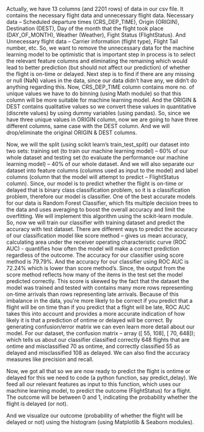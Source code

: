 Actually, we have 13 columns (and 2201 rows) of data in our csv file. It contains the necessary flight data and unnecessary flight data. Necessary data – Scheduled departure times (CRS_DEP_TIME), Origin (ORIGIN), Destination (DEST), Day of the month that the flight took place (DAY_OF_MONTH), Weather (Weather), Fight Status (FlightStatus). And Unnecessary flight data – Carrier information (flight type), Flight Tail number, etc. So, we want to remove the unnecessary data for the machine learning model to be optimistic that is important step in process is to select the relevant feature columns and eliminating the remaining which would lead to better prediction (but should not affect our prediction) of whether the flight is on-time or delayed. Next step is to find if there are any missing or null (NaN) values in the data, since our data didn’t have any, we didn’t do anything regarding this. Now, CRS_DEP_TIME column contains more no. of unique values we have to do binning (using Math module) so that this column will be more suitable for machine learning model. And the ORIGIN & DEST contains qualitative values so we convert these values in quantitative (discrete values) by using dummy variables (using pandas). So, since we have three unique values in ORIGIN column, now we are going to have three different columns, same case with the DEST column. And we will drop/eliminate the original ORIGIN & DEST columns.

Now, we will the split (using scikit learn’s train_test_spilt) our dataset into two sets: training set (to train our machine learning model) – 60% of our whole dataset and testing set (to evaluate the performance our machine learning model) – 40% of our whole dataset. And we will also separate our dataset into feature columns (columns used as input to the model) and label columns (column that the model will attempt to predict – FlightStatus column). Since, our model is to predict whether the flight is on-time or delayed that is binary class classification problem, so it is a classification problem, therefore our model is classifier. One of the best accurate models for our data is Random Forest Classifier, which fits multiple decision trees to the data and uses averaging to boost the overall accuracy and limit the overfitting. We will implement this algorithm using the scikit-learn module. So, now we will train our classifier with training dataset and predict the accuracy with test dataset. There are different ways to predict the accuracy of our classification model like score method – gives us mean accuracy, calculating area under the receiver operating characteristic curve (ROC AUC) - quantifies how often the model will make a correct prediction regardless of the outcome. The accuracy for our classifier using score method is 79.79%. And the accuracy for our classifier using ROC AUC is 72.24% which is lower than score method’s. Since, the output from the score method reflects how many of the items in the test set the model predicted correctly. This score is skewed by the fact that the dataset the model was trained and tested with contains many more rows representing on-time arrivals than rows representing late arrivals. Because of this imbalance in the data, you're more likely to be correct if you predict that a flight will be on time than if you predict that a flight will be late, ROC AUC takes this into account and provides a more accurate indication of how likely it is that a prediction of ontime or delayed will be correct. By generating confusion/error matrix we can even learn more detail about our model. For our dataset, the confusion matrix – array ([ 55, 108], [ 70, 648]); which tells us about our classifier classified correctly 648 flights that are ontime and misclassified 70 as ontime, and correctly classified 55 as delayed and misclassified 108 as delayed. We can also find the accuracy measures like precision and recall.

Now, we got all that so we are now ready to predict the flight is ontime or delayed for this we need to code (a python function, say predict_delay). We feed all our relevant features as input to this function, which uses our machine learning model, to predict the outcome (FlightStatus) for a flight. The outcome will be between 0 and 1, indicating the probability whether the flight is delayed (or not).

And we visualize our outcome (probability of whether the flight will be delayed or not) using the histogram (using Matplotlib & Seaborn modules).
